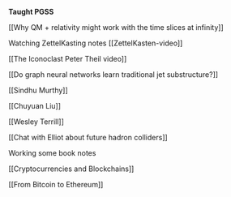 **Taught PGSS**

[[Why QM + relativity might work with the time slices at infinity]]

Watching ZettelKasting notes
[[ZettelKasten-video]]


[[The Iconoclast Peter Theil video]]

[[Do graph neural networks learn traditional jet substructure?]]

[[Sindhu Murthy]]

[[Chuyuan Liu]]

[[Wesley Terrill]]


[[Chat with Elliot about future hadron colliders]]

Working some book notes

[[Cryptocurrencies and Blockchains]]

[[From Bitcoin to Ethereum]]






